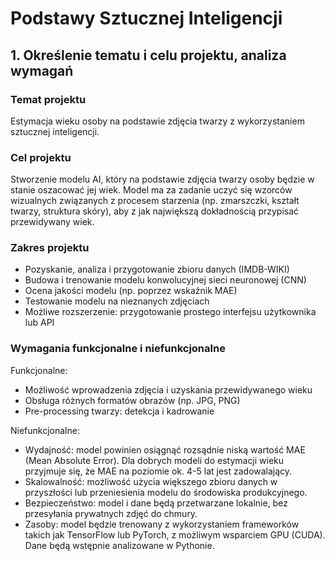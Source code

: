 # Podstawy Sztucznej Inteligencji

## 1. Określenie tematu i celu projektu, analiza wymagań 
### Temat projektu
Estymacja wieku osoby na podstawie zdjęcia twarzy z wykorzystaniem sztucznej inteligencji.

### Cel projektu
Stworzenie modelu AI, który na podstawie zdjęcia twarzy osoby będzie w stanie oszacować jej wiek. Model ma za zadanie uczyć się wzorców wizualnych związanych z procesem starzenia (np. zmarszczki, kształt twarzy, struktura skóry), aby z jak największą dokładnością przypisać przewidywany wiek.

### Zakres projektu
- Pozyskanie, analiza i przygotowanie zbioru danych (IMDB-WIKI)
- Budowa i trenowanie modelu konwolucyjnej sieci neuronowej (CNN)
- Ocena jakości modelu (np. poprzez wskaźnik MAE)
- Testowanie modelu na nieznanych zdjęciach
- Możliwe rozszerzenie: przygotowanie prostego interfejsu użytkownika lub API

### Wymagania funkcjonalne i niefunkcjonalne
Funkcjonalne:
- Możliwość wprowadzenia zdjęcia i uzyskania przewidywanego wieku
- Obsługa różnych formatów obrazów (np. JPG, PNG)
- Pre-processing twarzy: detekcja i kadrowanie

Niefunkcjonalne:
- Wydajność: model powinien osiągnąć rozsądnie niską wartość MAE (Mean Absolute Error). Dla dobrych modeli do estymacji wieku przyjmuje się, że MAE na poziomie ok. 4-5 lat jest zadowalający.
- Skalowalność: możliwość użycia większego zbioru danych w przyszłości lub przeniesienia modelu do środowiska produkcyjnego.
- Bezpieczeństwo: model i dane będą przetwarzane lokalnie, bez przesyłania prywatnych zdjęć do chmury.
- Zasoby: model będzie trenowany z wykorzystaniem frameworków takich jak TensorFlow lub PyTorch, z możliwym wsparciem GPU (CUDA). Dane będą wstępnie analizowane w Pythonie.

